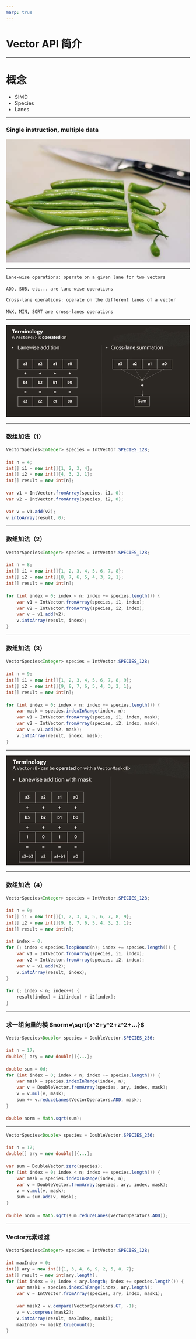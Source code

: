```yaml
---
marp: true
---
```


# Vector API 简介
----------------

# 概念
 * SIMD
 * Species
 * Lanes

----------------
### Single instruction, multiple data
![simd](./simd.jpg)

----------------

```
Lane-wise operations: operate on a given lane for two vectors

ADD, SUB, etc... are lane-wise operations
```
```
Cross-lane operations: operate on the different lanes of a vector

MAX, MIN, SORT are cross-lanes operations
```

----------------

![lane](./lane.png)

----------------

### 数组加法（1）
```java
VectorSpecies<Integer> species = IntVector.SPECIES_128;

int n = 4;
int[] i1 = new int[]{1, 2, 3, 4};
int[] i2 = new int[]{4, 3, 2, 1};
int[] result = new int[n];

var v1 = IntVector.fromArray(species, i1, 0);
var v2 = IntVector.fromArray(species, i2, 0);

var v = v1.add(v2);
v.intoArray(result, 0);
```
----------------

### 数组加法（2）
```java
VectorSpecies<Integer> species = IntVector.SPECIES_128;

int n = 8;
int[] i1 = new int[]{1, 2, 3, 4, 5, 6, 7, 8};
int[] i2 = new int[]{8, 7, 6, 5, 4, 3, 2, 1};
int[] result = new int[n];

for (int index = 0; index < n; index += species.length()) {
    var v1 = IntVector.fromArray(species, i1, index);
    var v2 = IntVector.fromArray(species, i2, index);
    var v = v1.add(v2);
    v.intoArray(result, index);
}

```
----------------

### 数组加法（3）
```java
VectorSpecies<Integer> species = IntVector.SPECIES_128;

int n = 9;
int[] i1 = new int[]{1, 2, 3, 4, 5, 6, 7, 8, 9};
int[] i2 = new int[]{9, 8, 7, 6, 5, 4, 3, 2, 1};
int[] result = new int[n];

for (int index = 0; index < n; index += species.length()) {
    var mask = species.indexInRange(index, n);
    var v1 = IntVector.fromArray(species, i1, index, mask);
    var v2 = IntVector.fromArray(species, i2, index, mask);
    var v = v1.add(v2, mask);
    v.intoArray(result, index, mask);
}

```
----------------

![mask](./lanewithmask.png)

----------------

### 数组加法（4）
```java
VectorSpecies<Integer> species = IntVector.SPECIES_128;

int n = 9;
int[] i1 = new int[]{1, 2, 3, 4, 5, 6, 7, 8, 9};
int[] i2 = new int[]{9, 8, 7, 6, 5, 4, 3, 2, 1};
int[] result = new int[n];

int index = 0;
for (; index < species.loopBound(n); index += species.length()) {
    var v1 = IntVector.fromArray(species, i1, index);
    var v2 = IntVector.fromArray(species, i2, index);
    var v = v1.add(v2);
    v.intoArray(result, index);
}

for (; index < n; index++) {
    result[index] = i1[index] + i2[index];
}
```
----------------

### 求一组向量的模 $norm=\sqrt{x^2+y^2+z^2+...}$

```java
VectorSpecies<Double> species = DoubleVector.SPECIES_256;

int n = 17;
double[] ary = new double[]{...};

double sum = 0d;
for (int index = 0; index < n; index += species.length()) {
    var mask = species.indexInRange(index, n);
    var v = DoubleVector.fromArray(species, ary, index, mask);
    v = v.mul(v, mask);
    sum += v.reduceLanes(VectorOperators.ADD, mask);
}

double norm = Math.sqrt(sum);
```
----------------
```java
VectorSpecies<Double> species = DoubleVector.SPECIES_256;

int n = 17;
double[] ary = new double[]{...};

var sum = DoubleVector.zero(species);
for (int index = 0; index < n; index += species.length()) {
    var mask = species.indexInRange(index, n);
    var v = DoubleVector.fromArray(species, ary, index, mask);
    v = v.mul(v, mask);
    sum = sum.add(v, mask);
}

double norm = Math.sqrt(sum.reduceLanes(VectorOperators.ADD));

```
----------------

### Vector元素过滤
```java
VectorSpecies<Integer> species = IntVector.SPECIES_128;

int maxIndex = 0;
int[] ary = new int[]{1, 3, 4, 6, 9, 2, 5, 8, 7};
int[] result = new int[ary.length];
for (int index = 0; index < ary.length; index += species.length()) {
    var mask1 = species.indexInRange(index, ary.length);
    var v = IntVector.fromArray(species, ary, index, mask1);

    var mask2 = v.compare(VectorOperators.GT, -1);
    v = v.compress(mask2);
    v.intoArray(result, maxIndex, mask1);
    maxIndex += mask2.trueCount();
}
```